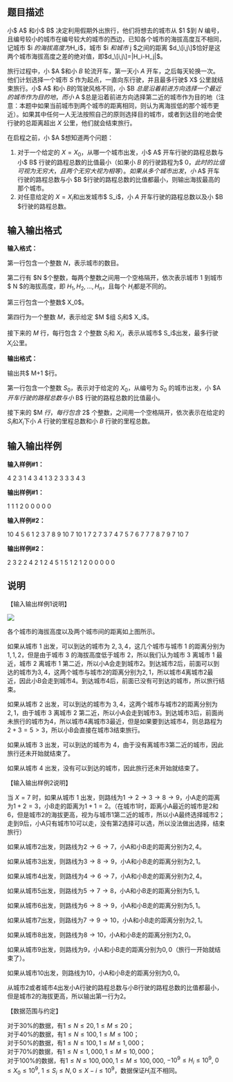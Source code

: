 题目描述
----

小$ A$ 和小$ B$ 决定利用假期外出旅行，他们将想去的城市从 $1 $到 $N$ 编号，且编号较小的城市在编号较大的城市的西边，已知各个城市的海拔高度互不相同，记城市 $i $的海拔高度为$H_i$，城市 $i $和城市$ j $之间的距离 $d_\[i,j\]$恰好是这两个城市海拔高度之差的绝对值，即$d_\[i,j\]=|H_i-H_j|$。

旅行过程中，小 $A $和小 $B$ 轮流开车，第一天小 $A$ 开车，之后每天轮换一次。他们计划选择一个城市 $S$ 作为起点，一直向东行驶，并且最多行驶$ X$ 公里就结束旅行。小$ A$ 和小 $B$的驾驶风格不同，小 $B $总是沿着前进方向选择一个最近的城市作为目的地，而小$ A $总是沿着前进方向选择第二近的城市作为目的地（注意：本题中如果当前城市到两个城市的距离相同，则认为离海拔低的那个城市更近）。如果其中任何一人无法按照自己的原则选择目的城市，或者到达目的地会使行驶的总距离超出 $X$ 公里，他们就会结束旅行。

在启程之前，小 $A $想知道两个问题：

1.  对于一个给定的 $X=X_0$，从哪一个城市出发，小$ A$ 开车行驶的路程总数与小$ B$ 行驶的路程总数的比值最小（如果小 $B$ 的行驶路程为$ 0$，此时的比值可视为无穷大，且两个无穷大视为相等）。如果从多个城市出发，小$ A$ 开车行驶的路程总数与小 $B $行驶的路程总数的比值都最小，则输出海拔最高的那个城市。
2.  对任意给定的 $X=X_i$和出发城市$ S_i$，小 $A$ 开车行驶的路程总数以及小 $B $行驶的路程总数。

输入输出格式
------

**输入格式：**  

第一行包含一个整数 $N$，表示城市的数目。

第二行有 $N $个整数，每两个整数之间用一个空格隔开，依次表示城市 $1$ 到城市$ N $的海拔高度，即 $H_1,H_2,…,H_n$，且每个 $H_i$都是不同的。

第三行包含一个整数$ X_0$。

第四行为一个整数 $M$，表示给定 $M $组 $S_i$和$ X_i$。

接下来的 $M$ 行，每行包含 $2$ 个整数 $S_i$和 $X_i$，表示从城市$ S_i$出发，最多行驶 $X_i$公里。

**输出格式：**  

输出共$ M+1 $行。

第一行包含一个整数 $S_0$，表示对于给定的 $X_0$，从编号为 $S_0$ 的城市出发，小 $A $开车行驶的路程总数与小$ B$ 行驶的路程总数的比值最小。

接下来的 $M $行，每行包含$ 2$ 个整数，之间用一个空格隔开，依次表示在给定的 $S_i$和$X_i$下小 $A$ 行驶的里程总数和小 $B$ 行驶的里程总数。

输入输出样例
------

**输入样例#1：** 

4 
2 3 1 4 
3 
4 
1 3 
2 3 
3 3 
4 3

**输出样例#1：** 

1 
1 1 
2 0 
0 0 
0 0 

**输入样例#2：** 

10 
4 5 6 1 2 3 7 8 9 10 
7 
10 
1 7 
2 7 
3 7 
4 7 
5 7 
6 7 
7 7 
8 7 
9 7 
10 7

**输出样例#2：** 

2 
3 2 
2 4 
2 1 
2 4 
5 1 
5 1 
2 1 
2 0 
0 0 
0 0

说明
--

【输入输出样例1说明】

![](https://cdn.luogu.org/upload/pic/32.png)

各个城市的海拔高度以及两个城市间的距离如上图所示。

如果从城市 $1$ 出发，可以到达的城市为 $2,3,4$，这几个城市与城市 $1$ 的距离分别为 $1,1,2$，但是由于城市 $3$ 的海拔高度低于城市 $2$，所以我们认为城市 $3$ 离城市 $1$ 最近，城市 $2$ 离城市 $1$ 第二近，所以小A会走到城市$2$。到达城市$2$后，前面可以到达的城市为$3,4$，这两个城市与城市$2$的距离分别为$2,1$，所以城市$4$离城市$2$最近，因此小B会走到城市$4$。到达城市$4$后，前面已没有可到达的城市，所以旅行结束。

如果从城市 $2$ 出发，可以到达的城市为 $3,4$，这两个城市与城市$2$的距离分别为 $2,1$，由于城市 $3$ 离城市 $2$ 第二近，所以小A会走到城市$3$。到达城市$3$后，前面尚未旅行的城市为$4$，所以城市$4$离城市$3$最近，但是如果要到达城市$4$，则总路程为 $2+3=5>3$，所以小B会直接在城市$3$结束旅行。

如果从城市 $3$ 出发，可以到达的城市为 $4$，由于没有离城市$3$第二近的城市，因此旅行还未开始就结束了。

如果从城市 $4$ 出发，没有可以到达的城市，因此旅行还未开始就结束了。

【输入输出样例2说明】

当 $X=7$ 时，如果从城市 $1$ 出发，则路线为$1 \to 2 \to 3 \to 8 \to 9$，小A走的距离为$1+2=3$，小B走的距离为$1+1=2$。（在城市$1$时，距离小A最近的城市是$2$和$6$，但是城市$2$的海拔更高，视为与城市$1$第二近的城市，所以小A最终选择城市$2$；走到$9$后，小A只有城市$10$可以走，没有第$2$选择可以选，所以没法做出选择，结束旅行）

如果从城市$2$出发，则路线为$2 \to 6 \to 7$，小A和小B走的距离分别为$2,4$。

如果从城市$3$出发，则路线为$3 \to 8 \to 9$，小A和小B走的距离分别为$2,1$。

如果从城市$4$出发，则路线为$4 \to 6 \to 7$，小A和小B走的距离分别为$2,4$。

如果从城市$5$出发，则路线为$5 \to 7 \to 8$，小A和小B走的距离分别为$5,1$。

如果从城市$6$出发，则路线为$6 \to 8 \to 9$，小A和小B走的距离分别为$5,1$。

如果从城市$7$出发，则路线为$7 \to 9 \to 10$，小A和小B走的距离分别为$2,1$。

如果从城市$8$出发，则路线为$8 \to 10$，小A和小B走的距离分别为$2,0$。

如果从城市$9$出发，则路线为$9$，小A和小B走的距离分别为$0,0$（旅行一开始就结束了）。

如果从城市$10$出发，则路线为$10$，小A和小B走的距离分别为$0,0$。

从城市$2$或者城市$4$出发小A行驶的路程总数与小B行驶的路程总数的比值都最小，但是城市$2$的海拔更高，所以输出第一行为$2$。

【数据范围与约定】

对于30%的数据，有$1≤N≤20,1≤M≤20$；  
对于40%的数据，有$1≤N≤100,1≤M≤100$；  
对于50%的数据，有$1≤N≤100,1≤M≤1,000$；  
对于70%的数据，有$1≤N≤1,000,1≤M≤10,000$；  
对于100%的数据，有$1≤N≤100,000,1≤M≤100,000$, $-10^9≤H_i≤10^9$, $0≤X_0≤10^9$, $1≤S_i≤N,0≤X-i≤10^9$，数据保证$H_i$互不相同。